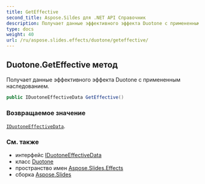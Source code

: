 ```yaml
---
title: GetEffective
second_title: Aspose.Sildes для .NET API Справочник
description: Получает данные эффективного эффекта Duotone с примененным наследованием.
type: docs
weight: 40
url: /ru/aspose.slides.effects/duotone/geteffective/
---
```


## Duotone.GetEffective метод

Получает данные эффективного эффекта Duotone с примененным наследованием.

```csharp
public IDuotoneEffectiveData GetEffective()
```

### Возвращаемое значение

[`IDuotoneEffectiveData`](../../iduotoneeffectivedata).

### См. также

* интерфейс [IDuotoneEffectiveData](../../iduotoneeffectivedata)
* класс [Duotone](../../duotone)
* пространство имен [Aspose.Slides.Effects](../../duotone)
* сборка [Aspose.Slides](../../../)

<!-- DO NOT EDIT: сгенерировано xmldocmd для Aspose.Slides.dll -->